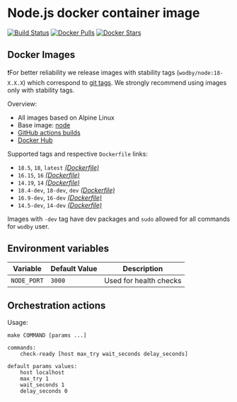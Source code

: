 # Node.js docker container image

[![Build Status](https://github.com/wodby/node/workflows/Build%20docker%20image/badge.svg)](https://github.com/wodby/node/actions)
[![Docker Pulls](https://img.shields.io/docker/pulls/wodby/node.svg)](https://hub.docker.com/r/wodby/node)
[![Docker Stars](https://img.shields.io/docker/stars/wodby/node.svg)](https://hub.docker.com/r/wodby/node)

## Docker Images

❗️For better reliability we release images with stability tags (`wodby/node:18-X.X.X`) which correspond to [git tags](https://github.com/wodby/node/releases). We strongly recommend using images only with stability tags. 

Overview:

- All images based on Alpine Linux
- Base image: [node](https://hub.docker.com/r/_/node/)
- [GitHub actions builds](https://github.com/wodby/node/actions) 
- [Docker Hub](https://hub.docker.com/r/wodby/node)

Supported tags and respective `Dockerfile` links:

- `18.5`, `18`, `latest` [_(Dockerfile)_](https://github.com/wodby/node/tree/master/Dockerfile)
- `16.15`, `16` [_(Dockerfile)_](https://github.com/wodby/node/tree/master/Dockerfile)
- `14.19`, `14` [_(Dockerfile)_](https://github.com/wodby/node/tree/master/Dockerfile)
- `18.4-dev`, `18-dev`, `dev` [_(Dockerfile)_](https://github.com/wodby/node/tree/master/Dockerfile)
- `16.9-dev`, `16-dev` [_(Dockerfile)_](https://github.com/wodby/node/tree/master/Dockerfile)
- `14.5-dev`, `14-dev` [_(Dockerfile)_](https://github.com/wodby/node/tree/master/Dockerfile)

Images with `-dev` tag have dev packages and `sudo` allowed for all commands for `wodby` user.

## Environment variables 

| Variable    | Default Value | Description            |
|-------------|---------------|------------------------|
| `NODE_PORT` | `3000`        | Used for health checks |

## Orchestration actions

Usage:
```
make COMMAND [params ...]

commands:
    check-ready [host max_try wait_seconds delay_seconds]
 
default params values:
    host localhost
    max_try 1
    wait_seconds 1
    delay_seconds 0
```
